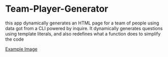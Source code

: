 # Team-Player-Generator

this app dynamically generates an HTML page for a team of people using data got from a CLI powered by inquire.
It dynamically generates questions using template literals, and also redefines what a function does to simplify the code

[Example Image](Image/ExamplePage.PNG)